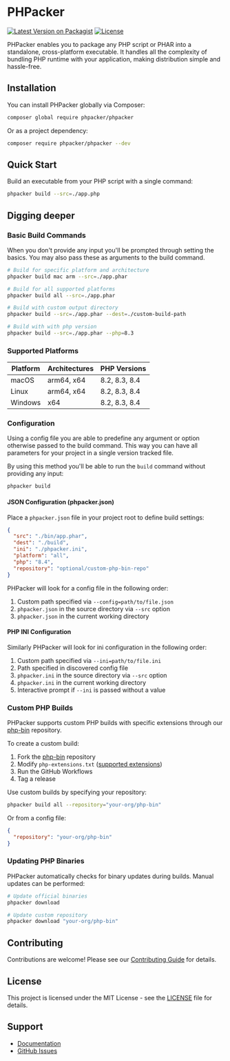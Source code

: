 # PHPacker

[![Latest Version on Packagist](https://img.shields.io/packagist/v/phpacker/phpacker.svg)](https://packagist.org/packages/phpacker/phpacker)
[![License](https://img.shields.io/github/license/phpacker/phpacker.svg)](LICENSE.md)

PHPacker enables you to package any PHP script or PHAR into a standalone, cross-platform executable. It handles all the complexity of bundling PHP runtime with your application, making distribution simple and hassle-free.

## Installation

You can install PHPacker globally via Composer:

```bash
composer global require phpacker/phpacker
```

Or as a project dependency:

```bash
composer require phpacker/phpacker --dev
```

## Quick Start

Build an executable from your PHP script with a single command:

```bash
phpacker build --src=./app.php
```

## Digging deeper

### Basic Build Commands

When you don't provide any input you'll be prompted through setting the basics. You may also pass these as arguments to the build command.

```bash
# Build for specific platform and architecture
phpacker build mac arm --src=./app.phar

# Build for all supported platforms
phpacker build all --src=./app.phar

# Build with custom output directory
phpacker build --src=./app.phar --dest=./custom-build-path

# Build with with php version
phpacker build --src=./app.phar --php=8.3
```

### Supported Platforms

| Platform | Architectures | PHP Versions  |
| -------- | ------------- | ------------- |
| macOS    | arm64, x64    | 8.2, 8.3, 8.4 |
| Linux    | arm64, x64    | 8.2, 8.3, 8.4 |
| Windows  | x64           | 8.2, 8.3, 8.4 |

### Configuration

Using a config file you are able to predefine any argument or option otherwise passed to the build command. This way you can have all parameters for your project in a single version tracked file.

By using this method you'll be able to run the `build` command without providing any input:

```bash
phpacker build
```

#### JSON Configuration (phpacker.json)

Place a `phpacker.json` file in your project root to define build settings:

```json
{
  "src": "./bin/app.phar",
  "dest": "./build",
  "ini": "./phpacker.ini",
  "platform": "all",
  "php": "8.4",
  "repository": "optional/custom-php-bin-repo"
}
```

PHPacker will look for a config file in the following order:

1. Custom path specified via `--config=path/to/file.json`
2. `phpacker.json` in the source directory via `--src` option
3. `phpacker.json` in the current working directory

#### PHP INI Configuration

Similarly PHPacker will look for ini configuration in the following order:

1. Custom path specified via `--ini=path/to/file.ini`
2. Path specified in discovered config file
3. `phpacker.ini` in the source directory via `--src` option
4. `phpacker.ini` in the current working directory
5. Interactive prompt if `--ini` is passed without a value

### Custom PHP Builds

PHPacker supports custom PHP builds with specific extensions through our [php-bin](https://github.com/phpacker/php-bin) repository.

To create a custom build:

1. Fork the [php-bin](https://github.com/phpacker/php-bin) repository
2. Modify `php-extensions.txt` ([supported extensions](https://static-php.dev/en/guide/extensions.html))
3. Run the GitHub Workflows
4. Tag a release

Use custom builds by specifying your repository:

```bash
phpacker build all --repository="your-org/php-bin"
```

Or from a config file:

```json
{
  "repository": "your-org/php-bin"
}
```

### Updating PHP Binaries

PHPacker automatically checks for binary updates during builds. Manual updates can be performed:

```bash
# Update official binaries
phpacker download

# Update custom repository
phpacker download "your-org/php-bin"
```

## Contributing

Contributions are welcome! Please see our [Contributing Guide](CONTRIBUTING.md) for details.

## License

This project is licensed under the MIT License - see the [LICENSE](LICENSE.md) file for details.

## Support

- [Documentation](https://phpacker.github.io/docs)
- [GitHub Issues](https://github.com/phpacker/phpacker/issues)
